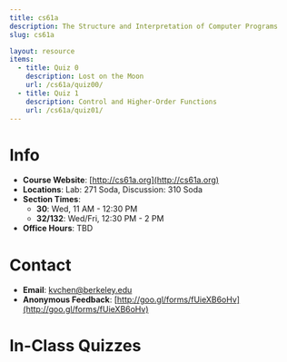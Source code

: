 ```yaml
---
title: cs61a
description: The Structure and Interpretation of Computer Programs
slug: cs61a

layout: resource
items:
  - title: Quiz 0
    description: Lost on the Moon
    url: /cs61a/quiz00/
  - title: Quiz 1
    description: Control and Higher-Order Functions
    url: /cs61a/quiz01/
---
```


# Info

* **Course Website**: [http://cs61a.org](http://cs61a.org)
* **Locations**: Lab: 271 Soda, Discussion: 310 Soda
* **Section Times**:
  * **30**: Wed, 11 AM - 12:30 PM
  * **32/132**: Wed/Fri, 12:30 PM - 2 PM
* **Office Hours**: TBD


# Contact

* **Email**: [kvchen@berkeley.edu](mailto:kvchen@berkeley.edu)
* **Anonymous Feedback**: [http://goo.gl/forms/fUieXB6oHv](http://goo.gl/forms/fUieXB6oHv)


# In-Class Quizzes
